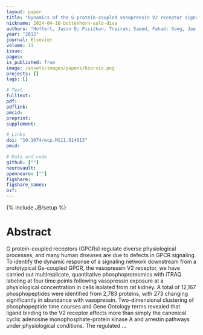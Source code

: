 ```yaml
---
layout: paper
title: "Dynamics of the G protein-coupled vasopressin V2 receptor signaling network revealed by quantitative phosphoproteomics"
nickname: 2024-04-16-bottenhorn-salo-diva
authors: "Hoffert, Jason D; Pisitkun, Trairak; Saeed, Fahad; Song, Jae H; Chou, Chung-Lin; Knepper, Mark A; "
year: "2012"
journal: Elsevier
volume: 11
issue:
pages: 
is_published: True
image: /assets/images/papers/biorxiv.png
projects: []
tags: []

# Text
fulltext:
pdf:
pdflink:
pmcid:
preprint: 
supplement:

# Links
doi: "10.1074/mcp.M111.014613"
pmid:

# Data and code
github: [""]
neurovault:
openneuro: [""]
figshare:
figshare_names:
osf:
---
```

{% include JB/setup %}

# Abstract

G protein-coupled receptors (GPCRs) regulate diverse physiological processes, and many human diseases are due to defects in GPCR signaling. To identify the dynamic response of a signaling network downstream from a prototypical Gs-coupled GPCR, the vasopressin V2 receptor, we have carried out multireplicate, quantitative phosphoproteomics with iTRAQ labeling at four time points following vasopressin exposure at a physiological concentration in cells isolated from rat kidney. A total of 12,167 phosphopeptides were identified from 2,783 proteins, with 273 changing significantly in abundance with vasopressin. Two-dimensional clustering of phosphopeptide time courses and Gene Ontology terms revealed that ligand binding to the V2 receptor affects more than simply the canonical cyclic adenosine monophosphate-protein kinase A and arrestin pathways under physiological conditions. The regulated …
